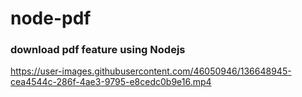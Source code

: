 # node-pdf
### download pdf feature using Nodejs
 

https://user-images.githubusercontent.com/46050946/136648945-cea4544c-286f-4ae3-9795-e8cedc0b9e16.mp4
